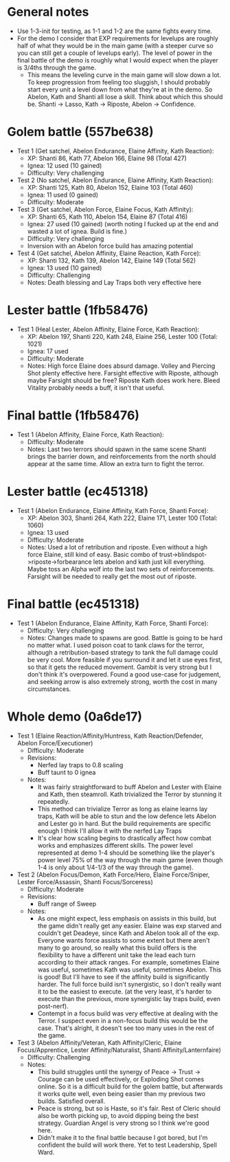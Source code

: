 # General notes

- Use 1-3-init for testing, as 1-1 and 1-2 are the same fights every time.
- For the demo I consider that EXP requirements for levelups are roughly half of what they would be in the main game (with a steeper curve so you can still get a couple of levelups early). The level of power in the final battle of the demo is roughly what I would expect when the player is 3/4ths through the game.
    - This means the leveling curve in the main game will slow down a lot. To keep progression from feeling too sluggish, I should probably start every unit a level down from what they're at in the demo. So Abelon, Kath and Shanti all lose a skill. Think about which this should be. Shanti -> Lasso, Kath -> Riposte, Abelon -> Confidence.

# Golem battle (557be638)

- Test 1 (Get satchel, Abelon Endurance, Elaine Affinity, Kath Reaction):
    - XP: Shanti 86, Kath 77, Abelon 166, Elaine 98 (Total 427)
    - Ignea: 12 used (10 gained)
    - Difficulty: Very challenging
- Test 2 (No satchel, Abelon Endurance, Elaine Affinity, Kath Reaction):
    - XP: Shanti 125, Kath 80, Abelon 152, Elaine 103 (Total 460)
    - Ignea: 11 used (0 gained)
    - Difficulty: Moderate
- Test 3 (Get satchel, Abelon Force, Elaine Focus, Kath Affinity):
    - XP: Shanti 65, Kath 110, Abelon 154, Elaine 87 (Total 416)
    - Ignea: 27 used (10 gained) (worth noting I fucked up at the end and wasted a lot of ignea. Build is fine.)
    - Difficulty: Very challenging
    - Inversion with an Abelon force build has amazing potential
- Test 4 (Get satchel, Abelon Affinity, Elaine Reaction, Kath Force):
    - XP: Shanti 132, Kath 139, Abelon 142, Elaine 149 (Total 562)
    - Ignea: 13 used (10 gained)
    - Difficulty: Challenging
    - Notes: Death blessing and Lay Traps both very effective here

# Lester battle (1fb58476)

- Test 1 (Heal Lester, Abelon Affinity, Elaine Force, Kath Reaction):
    - XP: Abelon 197, Shanti 220, Kath 248, Elaine 256, Lester 100 (Total: 1021)
    - Ignea: 17 used
    - Difficulty: Moderate
    - Notes: High force Elaine does absurd damage. Volley and Piercing Shot plenty effective here. Farsight effective with Riposte, although maybe Farsight should be free? Riposte Kath does work here. Bleed Vitality probably needs a buff, it isn't that useful.

# Final battle (1fb58476)

- Test 1 (Abelon Affinity, Elaine Force, Kath Reaction):
    - Difficulty: Moderate
    - Notes: Last two terrors should spawn in the same scene Shanti brings the barrier down, and reinforcements from the north should appear at the same time. Allow an extra turn to fight the terror.

# Lester battle (ec451318)

- Test 1 (Abelon Endurance, Elaine Affinity, Kath Force, Shanti Force):
    - XP: Abelon 303, Shanti 264, Kath 222, Elaine 171, Lester 100 (Total: 1060)
    - Ignea: 13 used
    - Difficulty: Moderate
    - Notes: Used a lot of retribution and riposte. Even without a high force Elaine, still kind of easy. Basic combo of trust->blindspot->riposte->forbearance lets abelon and kath just kill everything. Maybe toss an Alpha wolf into the last two sets of reinforcements. Farsight will be needed to really get the most out of riposte.

# Final battle (ec451318)

- Test 1 (Abelon Endurance, Elaine Affinity, Kath Force, Shanti Force):
    - Difficulty: Very challenging
    - Notes: Changes made to spawns are good. Battle is going to be hard no matter what. I used poison coat to tank claws for the terror, although a retribution-based strategy to tank the full damage could be very cool. More feasible if you surround it and let it use eyes first, so that it gets the reduced movement. Gambit is very strong but I don't think it's overpowered. Found a good use-case for judgement, and seeking arrow is also extremely strong, worth the cost in many circumstances.

# Whole demo (0a6de17)

- Test 1 (Elaine Reaction/Affinity/Huntress, Kath Reaction/Defender, Abelon Force/Executioner)
    - Difficulty: Moderate
    - Revisions:
        - Nerfed lay traps to 0.8 scaling
        - Buff taunt to 0 ignea
    - Notes:
        - It was fairly straightforward to buff Abelon and Lester with Elaine and Kath, then steamroll. Kath trivialized the Terror by stunning it repeatedly.
        - This method can trivialize Terror as long as elaine learns lay traps, Kath will be able to stun and the low defence lets Abelon and Lester go in hard. But the build requirements are specific enough I think I'll allow it with the nerfed Lay Traps
        - It's clear how scaling begins to drastically affect how combat works and emphasizes different skills. The power level represented at demo 1-4 should be something like the player's power level 75% of the way through the main game (even though 1-4 is only about 1/4-1/3 of the way through the game). 
- Test 2 (Abelon Focus/Demon, Kath Force/Hero, Elaine Force/Sniper, Lester Force/Assassin, Shanti Focus/Sorceress)
    - Difficulty: Moderate
    - Revisions:
        - Buff range of Sweep
    - Notes:
        - As one might expect, less emphasis on assists in this build, but the game didn't really get any easier. Elaine was exp starved and couldn't get Deadeye, since Kath and Abelon took all of the exp. Everyone wants force assists to some extent but there aren't many to go around, so really what this build offers is the flexibility to have a different unit take the lead each turn according to their attack ranges. For example, sometimes Elaine was useful, sometimes Kath was useful, sometimes Abelon. This is good! But I'll have to see if the affinity build is significantly harder. The full force build isn't synergistic, so I don't really want it to be the easiest to execute. (at the very least, it's harder to execute than the previous, more synergistic lay traps build, even post-nerf).
        - Contempt in a focus build was very effective at dealing with the Terror. I suspect even in a non-focus build this would be the case. That's alright, it doesn't see too many uses in the rest of the game.
- Test 3 (Abelon Affinity/Veteran, Kath Affinity/Cleric, Elaine Focus/Apprentice, Lester Affinity/Naturalist, Shanti Affinity/Lanternfaire)
    - Difficulty: Challenging
    - Notes:
        - This build struggles until the synergy of Peace -> Trust -> Courage can be used effectively, or Exploding Shot comes online. So it is a difficult build for the golem battle, but afterwards it works quite well, even being easier than my previous two builds. Satisfied overall.
        - Peace is strong, but so is Haste, so it's fair. Rest of Cleric should also be worth picking up, to avoid dipping being the best strategy. Guardian Angel is very strong so I think we're good here.
        - Didn't make it to the final battle because I got bored, but I'm confident the build will work there. Yet to test Leadership, Spell Ward.